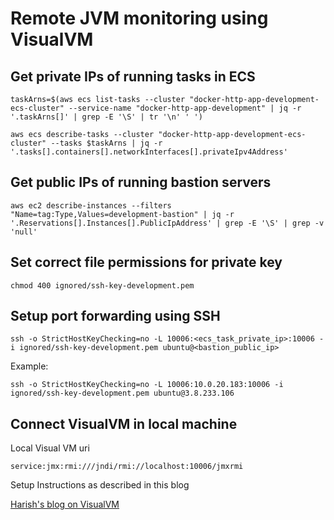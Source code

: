 # Remote JVM monitoring using VisualVM

## Get private IPs of running tasks in ECS

    taskArns=$(aws ecs list-tasks --cluster "docker-http-app-development-ecs-cluster" --service-name "docker-http-app-development" | jq -r '.taskArns[]' | grep -E '\S' | tr '\n' ' ')

    aws ecs describe-tasks --cluster "docker-http-app-development-ecs-cluster" --tasks $taskArns | jq -r '.tasks[].containers[].networkInterfaces[].privateIpv4Address'

## Get public IPs of running bastion servers

    aws ec2 describe-instances --filters "Name=tag:Type,Values=development-bastion" | jq -r '.Reservations[].Instances[].PublicIpAddress' | grep -E '\S' | grep -v 'null'

## Set correct file permissions for private key

    chmod 400 ignored/ssh-key-development.pem

## Setup port forwarding using SSH

    ssh -o StrictHostKeyChecking=no -L 10006:<ecs_task_private_ip>:10006 -i ignored/ssh-key-development.pem ubuntu@<bastion_public_ip>

Example:

    ssh -o StrictHostKeyChecking=no -L 10006:10.0.20.183:10006 -i ignored/ssh-key-development.pem ubuntu@3.8.233.106

## Connect VisualVM in local machine

Local Visual VM uri

    service:jmx:rmi:///jndi/rmi://localhost:10006/jmxrmi

Setup Instructions as described in this blog

[Harish's blog on VisualVM](https://blogs.harishkannarao.com/2019/03/remote-jvm-monitoring-using-visualvm.html)